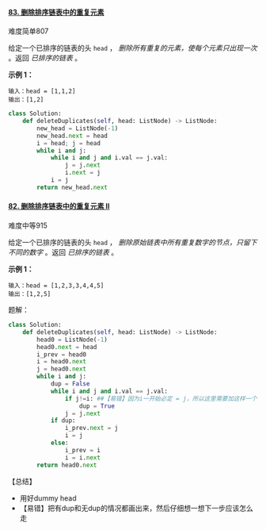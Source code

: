 #### [83. 删除排序链表中的重复元素](https://leetcode.cn/problems/remove-duplicates-from-sorted-list/)

难度简单807

给定一个已排序的链表的头 `head` ， *删除所有重复的元素，使每个元素只出现一次* 。返回 *已排序的链表* 。

 

**示例 1：**

```
输入：head = [1,1,2]
输出：[1,2]
```

```python
class Solution:
    def deleteDuplicates(self, head: ListNode) -> ListNode:
        new_head = ListNode(-1)
        new_head.next = head
        i = head; j = head
        while i and j:
            while i and j and i.val == j.val:
                j = j.next
                i.next = j
            i = j
        return new_head.next
```



#### [82. 删除排序链表中的重复元素 II](https://leetcode.cn/problems/remove-duplicates-from-sorted-list-ii/)

难度中等915

给定一个已排序的链表的头 `head` ， *删除原始链表中所有重复数字的节点，只留下不同的数字* 。返回 *已排序的链表* 。

 

**示例 1：**



```
输入：head = [1,2,3,3,4,4,5]
输出：[1,2,5]
```

题解：

```python
class Solution:
    def deleteDuplicates(self, head: ListNode) -> ListNode:
        head0 = ListNode(-1)
        head0.next = head
        i_prev = head0
        i = head0.next
        j = head0.next
        while i and j:
            dup = False
            while i and j and i.val == j.val:
                if j!=i: ##【易错】因为i一开始必定 = j，所以这里需要加这样一个判断哦！
                    dup = True
                j = j.next
            if dup:
                i_prev.next = j
                i = j
            else:
                i_prev = i
                i = i.next
        return head0.next
```



【总结】

- 用好dummy head
- 【易错】把有dup和无dup的情况都画出来，然后仔细想一想下一步应该怎么走